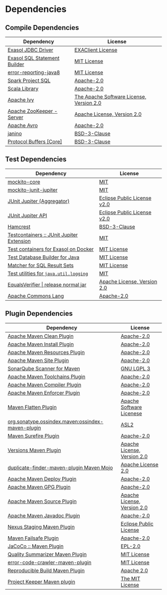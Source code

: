 <!-- @formatter:off -->
# Dependencies

## Compile Dependencies

| Dependency                        | License                                        |
| --------------------------------- | ---------------------------------------------- |
| [Exasol JDBC Driver][0]           | [EXAClient License][1]                         |
| [Exasol SQL Statement Builder][2] | [MIT License][3]                               |
| [error-reporting-java8][4]        | [MIT License][5]                               |
| [Spark Project SQL][6]            | [Apache-2.0][7]                                |
| [Scala Library][8]                | [Apache-2.0][9]                                |
| [Apache Ivy][10]                  | [The Apache Software License, Version 2.0][11] |
| [Apache ZooKeeper - Server][12]   | [Apache License, Version 2.0][13]              |
| [Apache Avro][14]                 | [Apache-2.0][13]                               |
| [janino][15]                      | [BSD-3-Clause][16]                             |
| [Protocol Buffers [Core]][17]     | [BSD-3-Clause][18]                             |

## Test Dependencies

| Dependency                                      | License                           |
| ----------------------------------------------- | --------------------------------- |
| [mockito-core][19]                              | [MIT][20]                         |
| [mockito-junit-jupiter][19]                     | [MIT][20]                         |
| [JUnit Jupiter (Aggregator)][21]                | [Eclipse Public License v2.0][22] |
| [JUnit Jupiter API][21]                         | [Eclipse Public License v2.0][22] |
| [Hamcrest][23]                                  | [BSD-3-Clause][24]                |
| [Testcontainers :: JUnit Jupiter Extension][25] | [MIT][26]                         |
| [Test containers for Exasol on Docker][27]      | [MIT License][28]                 |
| [Test Database Builder for Java][29]            | [MIT License][30]                 |
| [Matcher for SQL Result Sets][31]               | [MIT License][32]                 |
| [Test utilities for `java.util.logging`][33]    | [MIT][20]                         |
| [EqualsVerifier \| release normal jar][34]      | [Apache License, Version 2.0][13] |
| [Apache Commons Lang][35]                       | [Apache-2.0][13]                  |

## Plugin Dependencies

| Dependency                                              | License                           |
| ------------------------------------------------------- | --------------------------------- |
| [Apache Maven Clean Plugin][36]                         | [Apache-2.0][13]                  |
| [Apache Maven Install Plugin][37]                       | [Apache-2.0][13]                  |
| [Apache Maven Resources Plugin][38]                     | [Apache-2.0][13]                  |
| [Apache Maven Site Plugin][39]                          | [Apache-2.0][13]                  |
| [SonarQube Scanner for Maven][40]                       | [GNU LGPL 3][41]                  |
| [Apache Maven Toolchains Plugin][42]                    | [Apache-2.0][13]                  |
| [Apache Maven Compiler Plugin][43]                      | [Apache-2.0][13]                  |
| [Apache Maven Enforcer Plugin][44]                      | [Apache-2.0][13]                  |
| [Maven Flatten Plugin][45]                              | [Apache Software Licenese][13]    |
| [org.sonatype.ossindex.maven:ossindex-maven-plugin][46] | [ASL2][11]                        |
| [Maven Surefire Plugin][47]                             | [Apache-2.0][13]                  |
| [Versions Maven Plugin][48]                             | [Apache License, Version 2.0][13] |
| [duplicate-finder-maven-plugin Maven Mojo][49]          | [Apache License 2.0][7]           |
| [Apache Maven Deploy Plugin][50]                        | [Apache-2.0][13]                  |
| [Apache Maven GPG Plugin][51]                           | [Apache-2.0][13]                  |
| [Apache Maven Source Plugin][52]                        | [Apache License, Version 2.0][13] |
| [Apache Maven Javadoc Plugin][53]                       | [Apache-2.0][13]                  |
| [Nexus Staging Maven Plugin][54]                        | [Eclipse Public License][55]      |
| [Maven Failsafe Plugin][56]                             | [Apache-2.0][13]                  |
| [JaCoCo :: Maven Plugin][57]                            | [EPL-2.0][58]                     |
| [Quality Summarizer Maven Plugin][59]                   | [MIT License][60]                 |
| [error-code-crawler-maven-plugin][61]                   | [MIT License][62]                 |
| [Reproducible Build Maven Plugin][63]                   | [Apache 2.0][11]                  |
| [Project Keeper Maven plugin][64]                       | [The MIT License][65]             |

[0]: http://www.exasol.com/
[1]: https://repo1.maven.org/maven2/com/exasol/exasol-jdbc/25.2.3/exasol-jdbc-25.2.3-license.txt
[2]: https://github.com/exasol/sql-statement-builder/
[3]: https://github.com/exasol/sql-statement-builder/blob/main/LICENSE
[4]: https://github.com/exasol/error-reporting-java/
[5]: https://github.com/exasol/error-reporting-java/blob/main/LICENSE
[6]: https://spark.apache.org/
[7]: http://www.apache.org/licenses/LICENSE-2.0.html
[8]: https://www.scala-lang.org/
[9]: https://www.apache.org/licenses/LICENSE-2.0
[10]: http://ant.apache.org/ivy/
[11]: http://www.apache.org/licenses/LICENSE-2.0.txt
[12]: http://zookeeper.apache.org/zookeeper
[13]: https://www.apache.org/licenses/LICENSE-2.0.txt
[14]: https://avro.apache.org
[15]: http://janino-compiler.github.io/janino/
[16]: https://spdx.org/licenses/BSD-3-Clause.html
[17]: https://developers.google.com/protocol-buffers/protobuf-java/
[18]: https://opensource.org/licenses/BSD-3-Clause
[19]: https://github.com/mockito/mockito
[20]: https://opensource.org/licenses/MIT
[21]: https://junit.org/junit5/
[22]: https://www.eclipse.org/legal/epl-v20.html
[23]: http://hamcrest.org/JavaHamcrest/
[24]: https://raw.githubusercontent.com/hamcrest/JavaHamcrest/master/LICENSE
[25]: https://java.testcontainers.org
[26]: http://opensource.org/licenses/MIT
[27]: https://github.com/exasol/exasol-testcontainers/
[28]: https://github.com/exasol/exasol-testcontainers/blob/main/LICENSE
[29]: https://github.com/exasol/test-db-builder-java/
[30]: https://github.com/exasol/test-db-builder-java/blob/main/LICENSE
[31]: https://github.com/exasol/hamcrest-resultset-matcher/
[32]: https://github.com/exasol/hamcrest-resultset-matcher/blob/main/LICENSE
[33]: https://github.com/exasol/java-util-logging-testing/
[34]: https://www.jqno.nl/equalsverifier
[35]: https://commons.apache.org/proper/commons-lang/
[36]: https://maven.apache.org/plugins/maven-clean-plugin/
[37]: https://maven.apache.org/plugins/maven-install-plugin/
[38]: https://maven.apache.org/plugins/maven-resources-plugin/
[39]: https://maven.apache.org/plugins/maven-site-plugin/
[40]: http://docs.sonarqube.org/display/PLUG/Plugin+Library/sonar-maven-plugin
[41]: http://www.gnu.org/licenses/lgpl.txt
[42]: https://maven.apache.org/plugins/maven-toolchains-plugin/
[43]: https://maven.apache.org/plugins/maven-compiler-plugin/
[44]: https://maven.apache.org/enforcer/maven-enforcer-plugin/
[45]: https://www.mojohaus.org/flatten-maven-plugin/
[46]: https://sonatype.github.io/ossindex-maven/maven-plugin/
[47]: https://maven.apache.org/surefire/maven-surefire-plugin/
[48]: https://www.mojohaus.org/versions/versions-maven-plugin/
[49]: https://basepom.github.io/duplicate-finder-maven-plugin
[50]: https://maven.apache.org/plugins/maven-deploy-plugin/
[51]: https://maven.apache.org/plugins/maven-gpg-plugin/
[52]: https://maven.apache.org/plugins/maven-source-plugin/
[53]: https://maven.apache.org/plugins/maven-javadoc-plugin/
[54]: http://www.sonatype.com/public-parent/nexus-maven-plugins/nexus-staging/nexus-staging-maven-plugin/
[55]: http://www.eclipse.org/legal/epl-v10.html
[56]: https://maven.apache.org/surefire/maven-failsafe-plugin/
[57]: https://www.jacoco.org/jacoco/trunk/doc/maven.html
[58]: https://www.eclipse.org/legal/epl-2.0/
[59]: https://github.com/exasol/quality-summarizer-maven-plugin/
[60]: https://github.com/exasol/quality-summarizer-maven-plugin/blob/main/LICENSE
[61]: https://github.com/exasol/error-code-crawler-maven-plugin/
[62]: https://github.com/exasol/error-code-crawler-maven-plugin/blob/main/LICENSE
[63]: http://zlika.github.io/reproducible-build-maven-plugin
[64]: https://github.com/exasol/project-keeper/
[65]: https://github.com/exasol/project-keeper/blob/main/LICENSE
